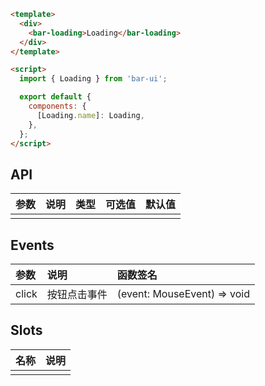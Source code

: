 ```html
<template>
  <div>
    <bar-loading>Loading</bar-loading>
  </div>
</template>

<script>
  import { Loading } from 'bar-ui';

  export default {
    components: {
      [Loading.name]: Loading,
    },
  };
</script>
```

## API

| 参数          | 说明           | 类型    | 可选值              | 默认值  |
| :------------ | :------------- | :------ | :-------------- | :------ |
|           |        |   |  |  |

## Events

| 参数  | 说明         | 函数签名                    |
| :---- | :----------- | :-------------------------- |
| click | 按钮点击事件 | (event: MouseEvent) => void |

## Slots

| 名称 | 说明        |
| :--- | :---------- |
|  |  |
